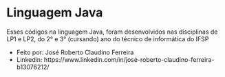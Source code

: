 # Linguagem Java

<p>Esses códigos na linguagem Java, foram desenvolvidos nas disciplinas de LP1 e LP2, do 2° e 3° (cursando) ano do técnico de informática do IFSP</p>

<ul>
     <li>Feito por: José Roberto Claudino Ferreira</li>
     <li>Linkedin: https://www.linkedin.com/in/josé-roberto-claudino-ferreira-b13076212/</li>
</ul>
